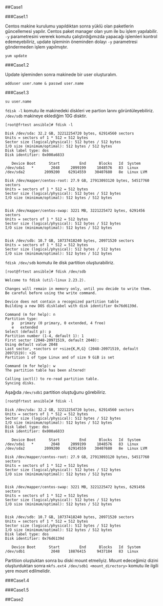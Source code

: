 ##Case1

###Case1.1

Centos makine kurulumu yapıldıktan sonra yüklü olan paketlerin güncellemesi yapılır. Centos paket manager olan yum ile bu işlem yapılabilir. `-y` parametresini vererek komutu çalıştırdığımızda yapacağı işlemleri kontrol edemeyebiliriz, update işleminin öneminden dolayı `-y` parametresi göndermeden işlem yapılmıştır.

   `yum update `

###Case1.2

Update işleminden sonra makinede bir user oluşturalım.

`adduser user.name & passwd user.name`


###Case1.3

`su user.name`

`fdisk -l` komutu ile makinedeki diskleri ve partion larını görüntüleyebiliriz. `/dev/sdb` makineye eklediğim 10G disktir. 

```
[root@frtest ansible]# fdisk -l

Disk /dev/sda: 32.2 GB, 32212254720 bytes, 62914560 sectors
Units = sectors of 1 * 512 = 512 bytes
Sector size (logical/physical): 512 bytes / 512 bytes
I/O size (minimum/optimal): 512 bytes / 512 bytes
Disk label type: dos
Disk identifier: 0x000a6833

   Device Boot      Start         End      Blocks   Id  System
/dev/sda1   *        2048     2099199     1048576   83  Linux
/dev/sda2         2099200    62914559    30407680   8e  Linux LVM

Disk /dev/mapper/centos-root: 27.9 GB, 27913093120 bytes, 54517760 sectors
Units = sectors of 1 * 512 = 512 bytes
Sector size (logical/physical): 512 bytes / 512 bytes
I/O size (minimum/optimal): 512 bytes / 512 bytes


Disk /dev/mapper/centos-swap: 3221 MB, 3221225472 bytes, 6291456 sectors
Units = sectors of 1 * 512 = 512 bytes
Sector size (logical/physical): 512 bytes / 512 bytes
I/O size (minimum/optimal): 512 bytes / 512 bytes


Disk /dev/sdb: 10.7 GB, 10737418240 bytes, 20971520 sectors
Units = sectors of 1 * 512 = 512 bytes
Sector size (logical/physical): 512 bytes / 512 bytes
I/O size (minimum/optimal): 512 bytes / 512 bytes
```

`fdisk /dev/sdb` komutu ile disk partition oluşturabiliriz.

```
[root@frtest ansible]# fdisk /dev/sdb

Welcome to fdisk (util-linux 2.23.2).

Changes will remain in memory only, until you decide to write them.
Be careful before using the write command.

Device does not contain a recognized partition table
Building a new DOS disklabel with disk identifier 0x76d6139d.

Command (m for help): n
Partition type:
   p   primary (0 primary, 0 extended, 4 free)
   e   extended
Select (default p): p
Partition number (1-4, default 1): 1
First sector (2048-20971519, default 2048):
Using default value 2048
Last sector, +sectors or +size{K,M,G} (2048-20971519, default 20971519): +2G
Partition 1 of type Linux and of size 9 GiB is set

Command (m for help): w
The partition table has been altered!

Calling ioctl() to re-read partition table.
Syncing disks.
```

Aşağıda `/dev/sdb1` partition oluştuğunu görebiliriz.

```
[root@frtest ansible]# fdisk -l

Disk /dev/sda: 32.2 GB, 32212254720 bytes, 62914560 sectors
Units = sectors of 1 * 512 = 512 bytes
Sector size (logical/physical): 512 bytes / 512 bytes
I/O size (minimum/optimal): 512 bytes / 512 bytes
Disk label type: dos
Disk identifier: 0x000a6833

   Device Boot      Start         End      Blocks   Id  System
/dev/sda1   *        2048     2099199     1048576   83  Linux
/dev/sda2         2099200    62914559    30407680   8e  Linux LVM

Disk /dev/mapper/centos-root: 27.9 GB, 27913093120 bytes, 54517760 sectors
Units = sectors of 1 * 512 = 512 bytes
Sector size (logical/physical): 512 bytes / 512 bytes
I/O size (minimum/optimal): 512 bytes / 512 bytes


Disk /dev/mapper/centos-swap: 3221 MB, 3221225472 bytes, 6291456 sectors
Units = sectors of 1 * 512 = 512 bytes
Sector size (logical/physical): 512 bytes / 512 bytes
I/O size (minimum/optimal): 512 bytes / 512 bytes


Disk /dev/sdb: 10.7 GB, 10737418240 bytes, 20971520 sectors
Units = sectors of 1 * 512 = 512 bytes
Sector size (logical/physical): 512 bytes / 512 bytes
I/O size (minimum/optimal): 512 bytes / 512 bytes
Disk label type: dos
Disk identifier: 0x76d6139d

   Device Boot      Start         End      Blocks   Id  System
/dev/sdb1            2048    18876415     9437184   83  Linux
```

Partition oluştuktan sonra bu diski mount etmeliyiz. Mount edeceğimiz dizini oluşturduktan sonra `mkfs.ext4 /dev/sdb1 <mount_directory>` komutu ile ilgili yere mount edilmelidir. 

###Case1.4


###Case1.5


##Case2

